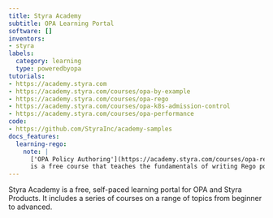 ```yaml
---
title: Styra Academy
subtitle: OPA Learning Portal
software: []
inventors:
- styra
labels:
  category: learning
  type: poweredbyopa
tutorials:
- https://academy.styra.com
- https://academy.styra.com/courses/opa-by-example
- https://academy.styra.com/courses/opa-rego
- https://academy.styra.com/courses/opa-k8s-admission-control
- https://academy.styra.com/courses/opa-performance
code:
- https://github.com/StyraInc/academy-samples
docs_features:
  learning-rego:
    note: |
      ['OPA Policy Authoring'](https://academy.styra.com/courses/opa-rego)
      is a free course that teaches the fundamentals of writing Rego policies.
---
```

Styra Academy is a free, self-paced learning portal for OPA and Styra Products.
It includes a series of courses on a range of topics from beginner to advanced.

